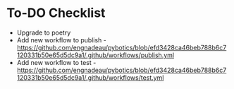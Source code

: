 # To-DO Checklist

* Upgrade to poetry
* Add new workflow to publish - https://github.com/engnadeau/pybotics/blob/efd3428ca46beb788b6c7120331b50e65d5dc9a1/.github/workflows/publish.yml
* Add new workflow to test - https://github.com/engnadeau/pybotics/blob/efd3428ca46beb788b6c7120331b50e65d5dc9a1/.github/workflows/test.yml
